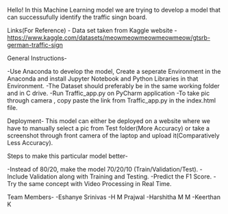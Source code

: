 Hello!
In this Machine Learning model we are trying to develop a model that can successufully identify the traffic singn board.

Links(For Reference) - 
Data set taken from Kaggle  website - https://www.kaggle.com/datasets/meowmeowmeowmeowmeow/gtsrb-german-traffic-sign


General Instructions-

-Use Anaconda to develop the model, Create a seperate Environment in the Anaconda and install Jupyter Notebook and Python Libraries in that Environment.
-The Dataset should preferably be in the same working folder and in C drive.
-Run Traffic_app.py on PyCharm application
-To take pic through camera , copy paste the link from Traffic_app.py in the index.html file.


Deployment-
This model can either be deployed on a website where we have to manually select a pic from Test folder(More Accuracy) or take a screenshot 
through front camera of the laptop and upload it(Comparatively Less Accuracy).

Steps to make this particular model better-

-Instead of 80/20, make the model 70/20/10 (Train/Validation/Test).
-Include Validation along with Training and Testing.
-Predict the F1 Score.
-Try the same concept with Video Processing in Real Time.


Team Members-
-Eshanye Srinivas
-H M Prajwal
-Harshitha M M
-Keerthan K
